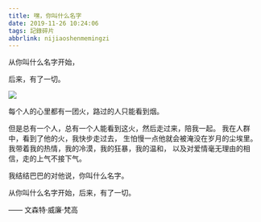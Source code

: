 ```yaml
---
title: 嘿，你叫什么名字
date: 2019-11-26 10:24:06
tags: 記錄碎片
abbrlink: nijiaoshenmemingzi
---
```


从你叫什么名字开始，

后来，有了一切。

![](https://f7ionsy-1251389397.file.myqcloud.com/image/11-24/IMG_3270%2820191119-003319%29.JPG)

每个人的心里都有一团火，路过的人只能看到烟。

但是总有一个人，总有一个人能看到这火，然后走过来，陪我一起。
我在人群中，看到了他的火，我快步走过去，
生怕慢一点他就会被淹没在岁月的尘埃里。
我带着我的热情，我的冷漠，我的狂暴，我的温和，
以及对爱情毫无理由的相信，走的上气不接下气。

我结结巴巴的对他说，你叫什么名字。

从你叫什么名字开始，后来，有了一切。

—— 文森特·威廉·梵高

